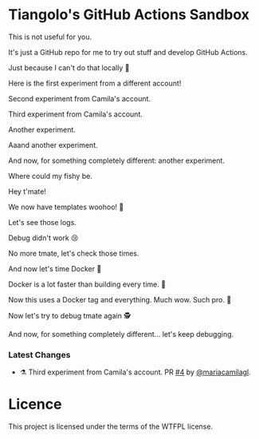 # Tiangolo's GitHub Actions Sandbox

This is not useful for you.

It's just a GitHub repo for me to try out stuff and develop GitHub Actions.

Just because I can't do that locally 🤷


Here is the first experiment from a different account!

Second experiment from Camila's account.

Third experiment from Camila's account.

Another experiment.

Aaand another experiment.

And now, for something completely different: another experiment.

Where could my fishy be.

Hey t'mate!

We now have templates woohoo! 🎉

Let's see those logs.

Debug didn't work 😢

No more tmate, let's check those times.

And now let's time Docker 🐋

Docker is a lot faster than building every time. 🎉

Now this uses a Docker tag and everything. Much wow. Such pro. 🐶

Now let's try to debug tmate again 🕵️

And now, for something completely different... let's keep debugging.

### Latest Changes

* ⚗ Third experiment from Camila's account. PR [#4](https://github.com/tiangolo/github-actions-sandbox/pull/4) by [@mariacamilagl](https://github.com/mariacamilagl).

# Licence

This project is licensed under the terms of the WTFPL license.
